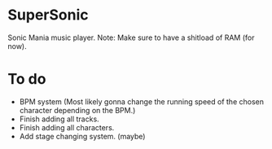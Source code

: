 # SuperSonic
Sonic Mania music player.
Note: Make sure to have a shitload of RAM (for now).

# To do

- BPM system (Most likely gonna change the running speed of the chosen character depending on the BPM.)
- Finish adding all tracks.
- Finish adding all characters.
- Add stage changing system. (maybe)
